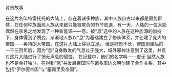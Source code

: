 背景故事

在这片名叫特雷托托的大陆上，存在着诸多种族，其中人族自古以来都是弱势群体，在任何种族面前人族从来都只能被欺负的节节败退，有一天，人族的一位大能偶然在禁忌之地发现了一种新能源——息。被“息”选中的人族在这种能源的加持下，身体得到了质变，渐渐地人族以“息”为基础建立了修仙体系，并创建了庞大的帝国——奥特朗大帝国，在这片大陆上得以立足。
但是好景不长，帝国创建后的一千三百年后，因为“息”自身散发的气息过于强大，域外邪神注意到了这里，并且对这片大陆进行了悄无声息的侵蚀。
在记载中，他们的名字叫——虚无
当然人族也不是单打独斗，在得到“息”并发展帝国时与诸多周边文明创建了合作关系，其中包括“伊尔德帝国”与“塞佩里奥帝国”。